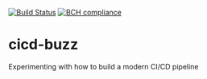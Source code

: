 [![Build Status](https://travis-ci.org/uribench/cicd-buzz.svg?branch=master)](https://travis-ci.org/uribench/cicd-buzz)
[![BCH compliance](https://bettercodehub.com/edge/badge/uribench/cicd-buzz?branch=master)](https://bettercodehub.com/)

# cicd-buzz
Experimenting with how to build a modern CI/CD pipeline
